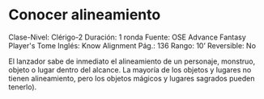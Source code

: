 # Conocer alineamiento

Clase-Nivel: Clérigo-2
Duración: 1 ronda
Fuente: OSE Advance Fantasy Player's Tome
Inglés: Know Alignment
Pág.: 136
Rango: 10’
Reversible: No

El lanzador sabe de inmediato el alineamiento de un personaje, monstruo, objeto o lugar dentro del alcance. La mayoría de los objetos y lugares no tienen alineamiento, pero los objetos mágicos y lugares sagrados pueden tenerlo).